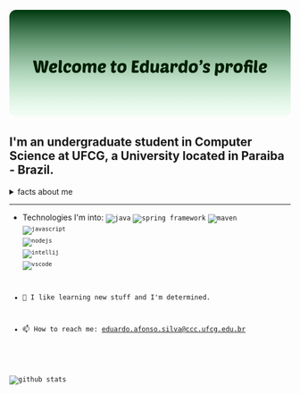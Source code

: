 

![profile](/profile.png?raw=true)  
## I'm an undergraduate student in Computer Science at UFCG, a University located in Paraiba - Brazil.


<details>
<summary>facts about me</summary>  
- I like watching anime. The very first I watched was Naruto.<br>
- I like watching series as well.<br>  
- I like watching amv on youtube.<br>  
</details>

___

- Technologies I'm into:
<code><img height="30" src="https://img.icons8.com/color/48/000000/java-coffee-cup-logo.png" alt="java" /></code>
<code><img height="30" src="https://img.icons8.com/color/48/000000/spring-logo.png" alt="spring framework" /></code>
<code><img height="30" src="https://inceptum-stor.icons8.com/t3d8eFoC9Rc4/Maven.svg" alt="maven" />
<code><img height="30" src="https://img.icons8.com/color/48/000000/javascript.png" alt="javascript" /></code>
<code><img height="30" src="https://img.icons8.com/color/48/000000/nodejs.png" alt="nodejs" /></code>
<code><img height="30" src="https://img.icons8.com/color/48/000000/intellij-idea.png" alt="intellij" /></code>
<code><img height="30" src="https://img.icons8.com/fluent/48/000000/visual-studio-code-2019.png" alt="vscode" /></code>  

- 🤔 I like learning new stuff and I'm determined.
- 📫 How to reach me: eduardo.afonso.silva@ccc.ufcg.edu.br


![github stats](https://github-readme-stats.vercel.app/api?username=eduardonunes5&show_icons=true&hide_border=true&text_color=001900&icon_color=009900&bg_color=9ccc9c&title_color=0e6b0e)
